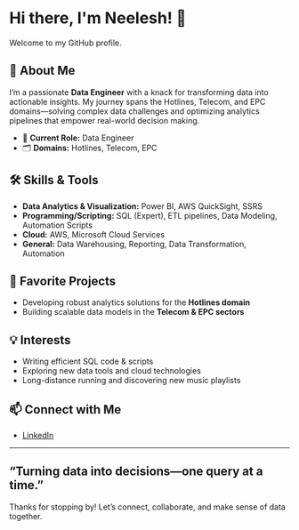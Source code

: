 # Hi there, I'm Neelesh! 👋

Welcome to my GitHub profile.

## 🚀 About Me

I’m a passionate **Data Engineer** with a knack for transforming data into actionable insights. My journey spans the Hotlines, Telecom, and EPC domains—solving complex data challenges and optimizing analytics pipelines that empower real-world decision making.

- 💼 **Current Role:** Data Engineer
- 🗂️ **Domains:** Hotlines, Telecom, EPC

## 🛠️ Skills & Tools

- **Data Analytics & Visualization:** Power BI, AWS QuickSight, SSRS
- **Programming/Scripting:** SQL (Expert), ETL pipelines, Data Modeling, Automation Scripts
- **Cloud:** AWS, Microsoft Cloud Services
- **General:** Data Warehousing, Reporting, Data Transformation, Automation

## 🌟 Favorite Projects

- Developing robust analytics solutions for the **Hotlines domain**
- Building scalable data models in the **Telecom & EPC sectors**

## 💡 Interests

- Writing efficient SQL code & scripts
- Exploring new data tools and cloud technologies
- Long-distance running and discovering new music playlists

## 📫 Connect with Me

- [LinkedIn](https://www.linkedin.com/in/neeleshmoravaneni)

---
“Turning data into decisions—one query at a time.”
---

Thanks for stopping by! Let’s connect, collaborate, and make sense of data together.
